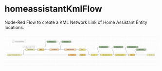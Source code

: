 # homeassistantKmlFlow
Node-Red Flow to create a KML Network Link of Home Assistant Entity locations.

![flow](/homeassistantKmlFlow.png?raw=true "Node Red Flow")
